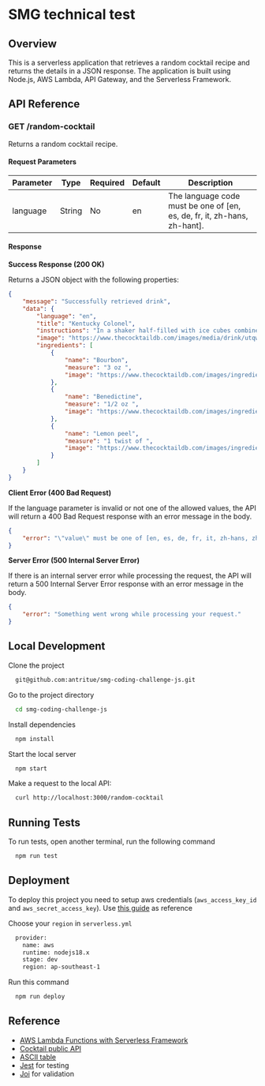 # SMG technical test

## Overview

This is a serverless application that retrieves a random cocktail recipe and returns the details in a JSON response. The application is built using Node.js, AWS Lambda, API Gateway, and the Serverless Framework.

## API Reference

### GET /random-cocktail

Returns a random cocktail recipe.

#### Request Parameters

| Parameter | Type | Required | Default | Description |
| --- | --- | --- | --- | --- |
| language | String | No | en | The language code must be one of [en, es, de, fr, it, zh-hans, zh-hant]. |

#### Response

**Success Response (200 OK)**

Returns a JSON object with the following properties:

```json
{
	"message": "Successfully retrieved drink",
	"data": {
		"language": "en",
		"title": "Kentucky Colonel",
		"instructions": "In a shaker half-filled with ice cubes combine the courbon and Benedictine. Shake and strain into a cocktail glass. Garnish with the lemon twist.",
		"image": "https://www.thecocktaildb.com/images/media/drink/utqwpu1478820348.jpg",
		"ingredients": [
			{
				"name": "Bourbon",
				"measure": "3 oz ",
				"image": "https://www.thecocktaildb.com/images/ingredients/bourbon.png"
			},
			{
				"name": "Benedictine",
				"measure": "1/2 oz ",
				"image": "https://www.thecocktaildb.com/images/ingredients/benedictine.png"
			},
			{
				"name": "Lemon peel",
				"measure": "1 twist of ",
				"image": "https://www.thecocktaildb.com/images/ingredients/lemon%20peel.png"
			}
		]
	}
}

```

**Client Error (400 Bad Request)**

If the language parameter is invalid or not one of the allowed values, the API will return a 400 Bad Request response with an error message in the body.

```json
{
	"error": "\"value\" must be one of [en, es, de, fr, it, zh-hans, zh-hant]"
}
```

**Server Error (500 Internal Server Error)**

If there is an internal server error while processing the request, the API will return a 500 Internal Server Error response with an error message in the body.

```json
{
	"error": "Something went wrong while processing your request."
}
```

## Local Development

Clone the project

```bash
  git@github.com:antritue/smg-coding-challenge-js.git
```

Go to the project directory

```bash
  cd smg-coding-challenge-js
```

Install dependencies

```bash
  npm install
```

Start the local server

```bash
  npm start
```

Make a request to the local API:

```bash
  curl http://localhost:3000/random-cocktail
```

## Running Tests

To run tests, open another terminal, run the following command

```bash
  npm run test
```

## Deployment

To deploy this project you need to setup aws credentials (`aws_access_key_id` and `aws_secret_access_key`). Use [this guide](https://docs.aws.amazon.com/sdk-for-java/v1/developer-guide/setup-credentials.html) as reference

Choose your `region` in `serverless.yml`

```bash
  provider:
    name: aws
    runtime: nodejs18.x
    stage: dev
    region: ap-southeast-1
```

Run this command

```bash
  npm run deploy
```

## Reference

- [AWS Lambda Functions with Serverless Framework](https://www.serverless.com/framework/docs/providers/aws/guide/functionshttps:/)
- [Cocktail public API](https://www.thecocktaildb.com/api.phphttps://https://www.thecocktaildb.com/api.ph)
- [ASCII table](https://www.rapidtables.com/code/text/ascii-table.htmlhttps:/)
- [Jest](https://jestjs.io/docs/getting-startedhttps:/) for testing
- [Joi](https://joi.dev/api/?v=17.8.3) for validation
